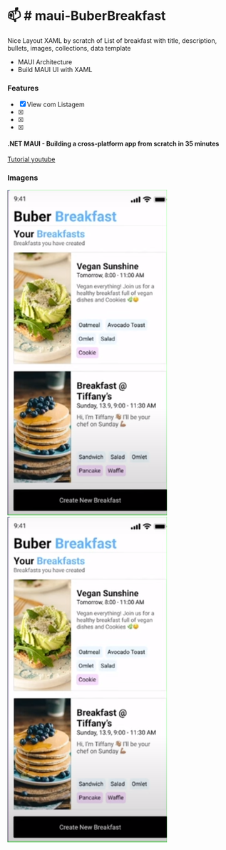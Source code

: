# 📫 # maui-BuberBreakfast
Nice Layout XAML by scratch of List of breakfast with title, description, bullets, images, collections, data template

- MAUI Architecture
- Build MAUI UI with XAML


### Features

- [x] View com Listagem
- [x] 
- [x] 
- [x] 

####  .NET MAUI - Building a cross-platform app from scratch in 35 minutes
[Tutorial youtube](https://www.youtube.com/watch?v=wMn1tuMfZ-0&t=1839s)

### Imagens
![Scratch](https://github.com/suarezrafael/maui-BuberBreakfast/blob/main/Docs/Capturar.PNG)
![Captura](https://github.com/suarezrafael/maui-BuberBreakfast/blob/main/Docs/Capturar.PNG)
